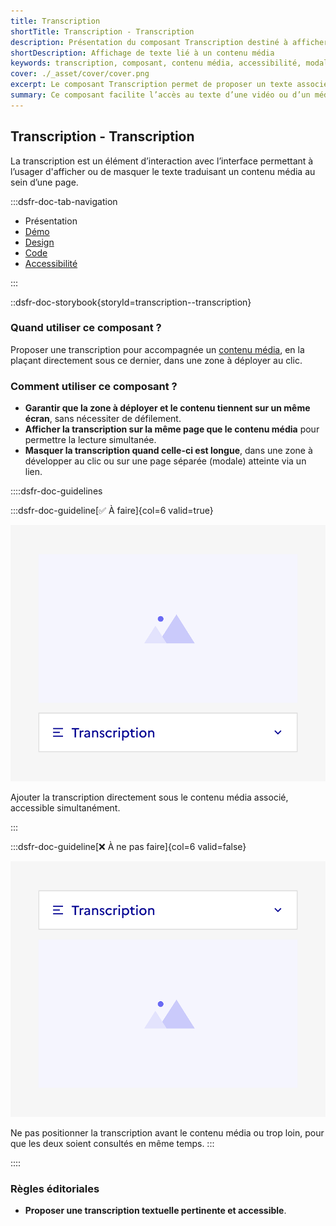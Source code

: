```yaml
---
title: Transcription
shortTitle: Transcription - Transcription
description: Présentation du composant Transcription destiné à afficher un texte associé à un contenu média dans une interface.
shortDescription: Affichage de texte lié à un contenu média
keywords: transcription, composant, contenu média, accessibilité, modale, accordéon, design système, DSFR
cover: ./_asset/cover/cover.png
excerpt: Le composant Transcription permet de proposer un texte associé à un contenu média, à afficher ou masquer dans une interface, sous forme d’accordéon ou de modale.
summary: Ce composant facilite l’accès au texte d’une vidéo ou d’un média pour les usagers qui en ont besoin, en l’affichant sur la même page dans une zone repliable ou via une modale. Il est conçu pour garantir une lecture simultanée fluide et accessible, avec une structure claire et des règles d’intégration strictes.
---
```


## Transcription - Transcription

La transcription est un élément d’interaction avec l’interface permettant à l’usager d'afficher ou de masquer le texte traduisant un contenu média au sein d’une page.

:::dsfr-doc-tab-navigation

- Présentation
- [Démo](./demo/index.md)
- [Design](./design/index.md)
- [Code](./code/index.md)
- [Accessibilité](./accessibility/index.md)

:::

::dsfr-doc-storybook{storyId=transcription--transcription}

### Quand utiliser ce composant ?

Proposer une transcription pour accompagnée un [contenu média](../../../content/_part/doc/index.md), en la plaçant directement sous ce dernier, dans une zone à déployer au clic.

### Comment utiliser ce composant ?

- **Garantir que la zone à déployer et le contenu tiennent sur un même écran**, sans nécessiter de défilement.
- **Afficher la transcription sur la même page que le contenu média** pour permettre la lecture simultanée.
- **Masquer la transcription quand celle-ci est longue**, dans une zone à développer au clic ou sur une page séparée (modale) atteinte via un lien.

::::dsfr-doc-guidelines

:::dsfr-doc-guideline[✅ À faire]{col=6 valid=true}

![](./_asset/use/do-1.png)

Ajouter la transcription directement sous le contenu média associé, accessible simultanément.

:::

:::dsfr-doc-guideline[❌ À ne pas faire]{col=6 valid=false}

![](./_asset/use/dont-1.png)

Ne pas positionner la transcription avant le contenu média ou trop loin, pour que les deux soient consultés en même temps.
:::

::::

### Règles éditoriales

- **Proposer une transcription textuelle pertinente et accessible**.
